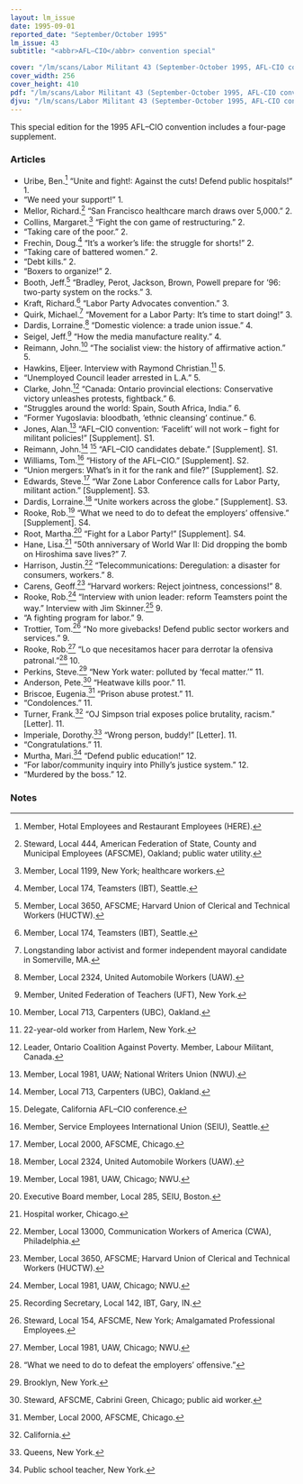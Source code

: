 ```yaml
---
layout: lm_issue
date: 1995-09-01
reported_date: "September/October 1995"
lm_issue: 43
subtitle: "<abbr>AFL–CIO</abbr> convention special"

cover: "/lm/scans/Labor Militant 43 (September-October 1995, AFL-CIO convention supplement).jpg"
cover_width: 256
cover_height: 410
pdf: "/lm/scans/Labor Militant 43 (September-October 1995, AFL-CIO convention supplement).pdf"
djvu: "/lm/scans/Labor Militant 43 (September-October 1995, AFL-CIO convention supplement).djvu"
---
```


This special edition for the 1995 <abbr>AFL–CIO</abbr> convention includes a four-page supplement.

### Articles

* Uribe, Ben.[^1] “Unite and fight!: Against the cuts! Defend public hospitals!” 1.
* “We need your support!” 1.
* Mellor, Richard.[^2] “San Francisco healthcare march draws over 5,000.” 2.
* Collins, Margaret.[^3] “Fight the con game of restructuring.” 2.
* “Taking care of the poor.” 2.
* Frechin, Doug.[^4] “It’s a worker’s life: the struggle for shorts!” 2.
* “Taking care of battered women.” 2.
* “Debt kills.” 2.
* “Boxers to organize!” 2.
* Booth, Jeff.[^5] “Bradley, Perot, Jackson, Brown, Powell prepare for ’96: two-party system on the rocks.” 3.
* Kraft, Richard.[^4] “Labor Party Advocates convention.” 3.
* Quirk, Michael.[^6] “Movement for a Labor Party: It’s time to start doing!” 3.
* Dardis, Lorraine.[^7] “Domestic violence: a trade union issue.” 4.
* Seigel, Jeff.[^8] “How the media manufacture reality.” 4.
* Reimann, John.[^9] “The socialist view: the history of affirmative action.” 5.
* Hawkins, Eljeer. Interview with Raymond Christian.[^10] 5.
* “Unemployed Council leader arrested in L.A.” 5.
* Clarke, John.[^11] “Canada: Ontario provincial elections: Conservative victory unleashes protests, fightback.” 6.
* “Struggles around the world: Spain, South Africa, India.” 6.
* “Former Yugoslavia: bloodbath, ‘ethnic cleansing’ continue.” 6.
* Jones, Alan.[^12] “<abbr>AFL–CIO</abbr> convention: ‘Facelift’ will not work – fight for militant policies!” [Supplement]. S1.
* Reimann, John.[^9] [^13] “<abbr>AFL–CIO</abbr> candidates debate.” [Supplement]. S1.
* Williams, Tom.[^14] “History of the <abbr>AFL–CIO</abbr>.” [Supplement]. S2.
* “Union mergers: What’s in it for the rank and file?” [Supplement]. S2.
* Edwards, Steve.[^15] “War Zone Labor Conference calls for Labor Party, militant action.” [Supplement]. S3.
* Dardis, Lorraine.[^7] “Unite workers across the globe.” [Supplement]. S3.
* Rooke, Rob.[^16] “What we need to do to defeat the employers’ offensive.” [Supplement]. S4.
* Root, Martha.[^17] “Fight for a Labor Party!” [Supplement]. S4.
* Hane, Lisa.[^18] “50th anniversary of World War II: Did dropping the bomb on Hiroshima save lives?” 7.
* Harrison, Justin.[^19] “Telecommunications: Deregulation: a disaster for consumers, workers.” 8.
* Carens, Geoff.[^5] “Harvard workers: Reject jointness, concessions!” 8.
* Rooke, Rob.[^16] “Interview with union leader: reform Teamsters point the way.” Interview with Jim Skinner.[^20] 9.
* “A fighting program for labor.” 9.
* Trottier, Tom.[^21] “No more givebacks! Defend public sector workers and services.” 9.
* Rooke, Rob.[^16] “<span lang="es">Lo que necesitamos hacer para derrotar la ofensiva patronal</span>.”[^22] 10.
* Perkins, Steve.[^23] “New York water: polluted by ‘fecal matter.’” 11.
* Anderson, Pete.[^24] “Heatwave kills poor.” 11.
* Briscoe, Eugenia.[^15] “Prison abuse protest.” 11.
* “Condolences.” 11.
* Turner, Frank.[^25] “OJ Simpson trial exposes police brutality, racism.” [Letter]. 11.
* Imperiale, Dorothy.[^26] “Wrong person, buddy!” [Letter]. 11.
* “Congratulations.” 11.
* Murtha, Mari.[^27] “Defend public education!” 12.
* “For labor/community inquiry into Philly’s justice system.” 12.
* “Murdered by the boss.” 12.

### Notes

[^1]: Member, Hotal Employees and Restaurant Employees (<abbr>HERE</abbr>).
[^2]: Steward, Local 444, American Federation of State, County and Municipal Employees (<abbr>AFSCME</abbr>), Oakland; public water utility.
[^3]: Member, Local 1199, New York; healthcare workers.
[^4]: Member, Local 174, Teamsters (<abbr>IBT</abbr>), Seattle.
[^5]: Member, Local 3650, <abbr>AFSCME</abbr>; Harvard Union of Clerical and Technical Workers (<abbr>HUCTW</abbr>).
[^6]: Longstanding labor activist and former independent mayoral candidate in Somerville, MA.
[^7]: Member, Local 2324, United Automobile Workers (<abbr>UAW</abbr>).
[^8]: Member, United Federation of Teachers (<abbr>UFT</abbr>), New York.
[^9]: Member, Local 713, Carpenters (<abbr>UBC</abbr>), Oakland.
[^10]: 22-year-old worker from Harlem, New York.
[^11]: Leader, Ontario Coalition Against Poverty. Member, Labour Militant, Canada.
[^12]: Member, Local 1981, <abbr>UAW</abbr>; National Writers Union (<abbr>NWU</abbr>).
[^13]: Delegate, California <abbr>AFL–CIO</abbr> conference.
[^14]: Member, Service Employees International Union (<abbr>SEIU</abbr>), Seattle.
[^15]: Member, Local 2000, <abbr>AFSCME</abbr>, Chicago.
[^16]: Member, Local 1981, <abbr>UAW</abbr>, Chicago; <abbr>NWU</abbr>.
[^17]: Executive Board member, Local 285, <abbr>SEIU</abbr>, Boston.
[^18]: Hospital worker, Chicago.
[^19]: Member, Local 13000, Communication Workers of America (<abbr>CWA</abbr>), Philadelphia.
[^20]: Recording Secretary, Local 142, <abbr>IBT</abbr>, Gary, IN.
[^21]: Steward, Local 154, <abbr>AFSCME</abbr>, New York; Amalgamated Professional Employees.
[^22]: “What we need to do to defeat the employers’ offensive.”
[^23]: Brooklyn, New York.
[^24]: Steward, <abbr>AFSCME</abbr>, Cabrini Green, Chicago; public aid worker.
[^25]: California.
[^26]: Queens, New York.
[^27]: Public school teacher, New York.     